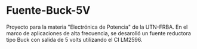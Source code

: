 # Fuente-Buck-5V

Proyecto para la materia "Electrónica de Potencia" de la UTN-FRBA.
En el marco de aplicaciones de alta frecuencia, se desarolló un fuente reductora tipo Buck con salida de 5 volts utilizando el CI LM2596.

